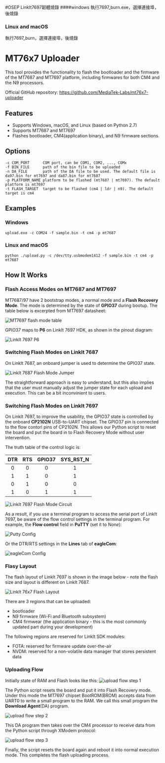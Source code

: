 #OSEP LinkIt7697韌體燒錄
####windows
執行7697_burn.exe，選擇連接埠，後燒錄
### Linux and macOS
執行7697_burn，選擇連接埠，後燒錄

# MT76x7 Uploader

This tool provides the functionality to flash the bootloader and the firmware of the MT7687 and MT7697 platform, including firmwares for both CM4 and the N9 processors.

Official GitHub repository: https://github.com/MediaTek-Labs/mt76x7-uploader

## Features
 * Supports Windows, macOS, and Linux (based on Python 2.7)
 * Supports MT7687 and MT7697
 * Flashes bootloader, CM4(application binary), and N9 firmware sections.

## Options
```
-c COM_PORT      COM port, can be COM1, COM2, ..., COMx
-f BIN_FILE      path of the bin file to be uploaded
-n DA_FILE       path of the DA file to be used. The default file is da97.bin for mt7697 and da87.bin for mt7687
-p PLATFORM_NAME platform to be flashed (mt7687 | mt7697). The default platform is mt7697
-t FLASH_TARGET  target to be flashed (cm4 | ldr | n9). The default target is cm4
```

## Examples

### Windows
```
upload.exe -c COM24 -f sample.bin -t cm4 -p mt7687
```

### Linux and macOS
```
python ./upload.py -c /dev/tty.usbmodem1412 -f sample.bin -t cm4 -p mt7687
```

## How It Works


### Flash Access Modes on MT7687 and MT7697

MT7687/97 have 2 bootstrap modes, a normal mode and a **Flash Recovery Mode**. The mode is determined by the state of **GPIO37** during bootup. The table below is excerpted from MT7697 datasheet:

![MT7697 flash mode table](doc/images/flash_mode_table.png)

GPIO37 maps to **P6** on LinkIt 7697 HDK, as shown in the pinout diagram:

![LinkIt 7697 P6](doc/images/linkit7697_gpio37.png)

### Switching Flash Modes on LinkIt 7687

On LinkIt 7687, an onboard jumper is used to determine the GPIO37 state.

![LinkIt 7687 Flash Mode Jumper](doc/images/linkit_7687_flash_mode.png)

The straightforward approach is easy to understand, but this also implies that the user must manually adjust the jumper state for each upload and execution. This can be a bit inconvinient to users.

### Switching Flash Modes on LinkIt 7697

On LinkIt 7697, to improve the usability, the GPIO37 state is controlled by the onboard **CP2102N** USB-to-UART chipset. The GPIO37 pin is connected to the flow contorl pins of CP2102N. This allows our Python script to reset the board and put the board in to Flash Recovery Mode without user intervention.

The truth table of the control logic is:

| DTR | RTS | GPIO37 | SYS_RST_N |
|:---:|:---:|:------:|:---------:|
|  0  |  0  |    0   |     1     |
|  1  |  1  |    0   |     1     |
|  0  |  1  |    0   |     0     |
|  1  |  0  |    1   |     1     |

![LinkIt 7697 Flash Mode Circuit](doc/images/linkit_7697_flash_mode_switch.png)

As a result, if you use a terminal program to access the serial port of LinkIt 7697, be aware of the flow control settings in the terminal program. For example, the **Flow control** field in **PuTTY** (set it to *None*):

![Putty Config](doc/images/serial_port_config.png)

Or the DTR/RTS settings in the **Lines** tab of **eagleCom**:

![eagleCom Config](doc/images/eagle_com_config.png)

### Flasy Layout

The flash layout of LinkIt 7697 is shown in the image below - note the flash size and layout is different on LinkIt 7687.

![LinkIt 76x7 Flash Layout](doc/images/flash_layout.png)

There are 3 regions that can be uploaded:
 * bootloader
 * N9 firmware (Wi-Fi and Bluetooth subsystem)
 * CM4 firmwear (the application binary - this is the most commonly updated part during your development)

 The following regions are reserved for LinkIt SDK modules:
  * FOTA: reserved for firmware update over-the-air
  * NVDM: reserved for a non-volatile data manager that stores persistent data

### Uploading Flow

Initially state of RAM and Flash looks like this:
![upload flow step 1](doc/images/upload_flow_1.png)

The Python script resets the board and put it into Flash Recovery mode. Under this mode the MT7697 chipset BootROM(BROM) accepts data from UART0 to write a small program to the RAM. We call this small program the **Download Agent**(DA) program.

![upload flow step 2](doc/images/upload_flow_2.png)

This DA program then takes over the CM4 processor to receive data from the Python script through XModem protocol:

![upload flow step 3](doc/images/upload_flow_3.png)

Finally, the script resets the board again and reboot it into normal execution mode. This completes the flash uploading process.



